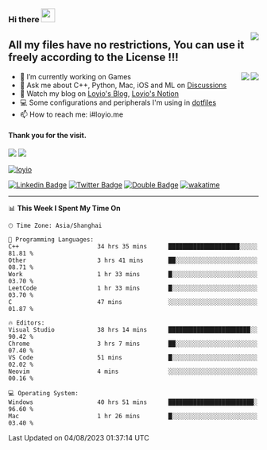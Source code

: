 <h3 align="left">Hi there <img src="https://media.giphy.com/media/hvRJCLFzcasrR4ia7z/giphy.gif" width="28"></h3>
<a align="right" href="https://github.com/loyio/loyio/blob/master/STAR/README.md"><img align="right" src="https://img.shields.io/badge/LOYIO-STAR-green" /></a>

## All my files have no restrictions, You can use it freely according to the License !!!

<a href="https://github.com/loyio#gh-light-mode-only">
     <img align="right"  src="https://loy-readme.vercel.app/api/top-langs/?username=loyio&langs_count=6&hide=css,html,jupyter%20notebook" />
</a>

<a href="https://github.com/loyio#gh-dark-mode-only">
  <img align="right"  src="https://loy-readme.vercel.app/api/top-langs/?username=loyio&langs_count=6&theme=slateorange&hide=css,html,jupyter%20notebook" />
</a>



- 🔭 I’m currently working on Games
- 💬 Ask me about C++, Python, Mac, iOS and ML on [Discussions](https://github.com/loyio/blog/discussions)
- 📔 Watch my blog on [Loyio's Blog](https://loyio.me), [Loyio's Notion](https://loyio.notion.site/loyio/Loyio-s-Dashboard-2f56bd29222a445ea9d9e8802a1ac83b)
- 💻 Some configurations and peripherals I'm using in [dotfiles](https://github.com/loyio/dotfiles)
- 📫 How to reach me: i#loyio.me


#### Thank you for the visit.
<img src="http://profile-counter.glitch.me/loyio/count.svg" />

<img src="https://loy-readme.vercel.app/api?username=loyio&show_icons=true&hide=stars&include_all_commits=true&hide_title=true&theme=slateorange" />

     

[![loyio](https://github-profile-trophy.vercel.app/?username=loyio&theme=onedark&column=4)](https://github.com/loyio)

[![Linkedin Badge](https://img.shields.io/badge/-@loyio-0077b5?style=flat-square&logo=Linkedin&logoColor=white&labelColor=0077b5&link=https://www.linkedin.com/in/loyio-hex-363172158/)](https://www.linkedin.com/in/loyio-hex-363172158/)
[![Twitter Badge](https://img.shields.io/badge/-@loyiome-1ca0f1?style=flat-square&labelColor=1ca0f1&logo=twitter&logoColor=white&link=https://twitter.com/loyiome)](https://twitter.com/loyiome)
[![Double Badge](https://img.shields.io/badge/@loyio-007722?style=flat&logo=Douban&logoColor=white)](https://www.douban.com/people/susmote)
[![wakatime](https://wakatime.com/badge/user/c0ddc104-5a20-41d1-ab9a-c4d9ea20a4d9.svg)](https://wakatime.com/@c0ddc104-5a20-41d1-ab9a-c4d9ea20a4d9)

-------
<!--START_SECTION:waka-->
📊 **This Week I Spent My Time On** 

```text
🕑︎ Time Zone: Asia/Shanghai

💬 Programming Languages: 
C++                      34 hrs 35 mins      ████████████████████░░░░░   81.81 % 
Other                    3 hrs 41 mins       ██░░░░░░░░░░░░░░░░░░░░░░░   08.71 % 
Work                     1 hr 33 mins        █░░░░░░░░░░░░░░░░░░░░░░░░   03.70 % 
LeetCode                 1 hr 33 mins        █░░░░░░░░░░░░░░░░░░░░░░░░   03.70 % 
C                        47 mins             ░░░░░░░░░░░░░░░░░░░░░░░░░   01.87 % 

🔥 Editors: 
Visual Studio            38 hrs 14 mins      ███████████████████████░░   90.42 % 
Chrome                   3 hrs 7 mins        ██░░░░░░░░░░░░░░░░░░░░░░░   07.40 % 
VS Code                  51 mins             █░░░░░░░░░░░░░░░░░░░░░░░░   02.02 % 
Neovim                   4 mins              ░░░░░░░░░░░░░░░░░░░░░░░░░   00.16 % 

💻 Operating System: 
Windows                  40 hrs 51 mins      ████████████████████████░   96.60 % 
Mac                      1 hr 26 mins        █░░░░░░░░░░░░░░░░░░░░░░░░   03.40 % 
```


 Last Updated on 04/08/2023 01:37:14 UTC
<!--END_SECTION:waka-->
